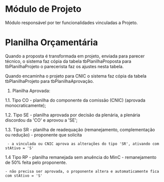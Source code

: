 Módulo de Projeto
=================

M&oacute;dulo respons&aacute;vel por ter funcionalidades vinculadas a Projeto.


# Planilha Orçamentária
 Quando a proposta é transformada em projeto, enviada para parecer técnico, o sistema faz cópia da tabela tbPlanilhaProposta 
 para tbPlanilhaProjeto o parecerista faz os ajustes nesta tabela.
 
 Quando encaminha o projeto para CNIC o sistema faz cópia da tabela tbPlanilhaProjeto para tbPlanilhaAprovação.
 
 
 1. Planilha Aprovada:
 
 1.1. Tipo CO - planilha do componente da comissão (CNIC) (aprovada monocraticamente);
 
 1.2. Tipo SE - planilha aprovada por decisão da plenária, a plenária discordou da 'CO' e aprovou a 'SE';
 
 1.3. Tipo SR - planilha de readequação (remanejamento, complementação ou redução) - proponente que solicita
 
     - a vinculada ou CNIC aprova as alterações do tipo 'SR', ativando com stAtivo = 'S'
     
 1.4  Tipo RP - planilha remanejada sem anuência do MinC - remanejamento de 50% feita pelo proponente.
 
    - não precisa ser aprovada, o proponente altera e automaticamente fica com stAtivo = 'S'
 
